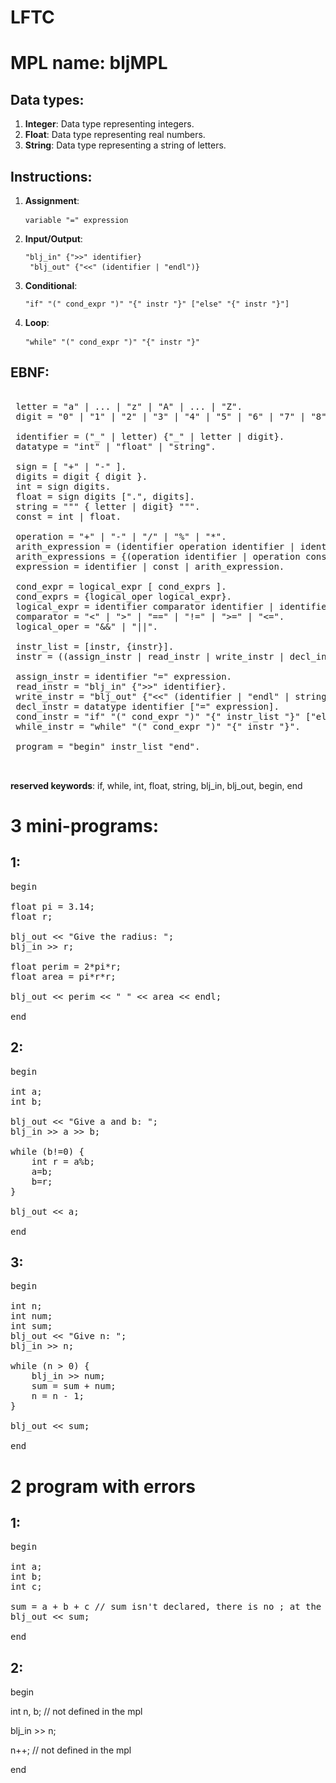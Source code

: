 # LFTC

# MPL name: bljMPL

## Data types: 

 1. **Integer**: Data type representing integers.
 2. **Float**: Data type representing real numbers.
 3. **String**: Data type representing a string of letters.

## Instructions:

 1. **Assignment**: <pre> ``` variable "=" expression ``` </pre>
 2. **Input/Output**: <pre> ``` "blj_in" {">>" identifier} ``` ``` "blj_out" {"<<" (identifier | "endl")}``` </pre>
 3. **Conditional**: <pre> ``` "if" "(" cond_expr ")" "{" instr "}" ["else" "{" instr "}"] ``` </pre>
 4. **Loop**: <pre> ``` "while" "(" cond_expr ")" "{" instr "}" ``` </pre>

## EBNF: 

<pre>

 letter = "a" | ... | "z" | "A" | ... | "Z".
 digit = "0" | "1" | "2" | "3" | "4" | "5" | "6" | "7" | "8" | "9".

 identifier = ("_" | letter) {"_" | letter | digit}.
 datatype = "int" | "float" | "string".

 sign = [ "+" | "-" ].
 digits = digit { digit }.
 int = sign digits.
 float = sign digits [".", digits].
 string = """ { letter | digit} """.
 const = int | float.
 
 operation = "+" | "-" | "/" | "%" | "*".
 arith_expression = (identifier operation identifier | identifier operation const | const operation const) [arith_expressions].
 arith_expressions = {(operation identifier | operation const)}.
 expression = identifier | const | arith_expression.

 cond_expr = logical_expr [ cond_exprs ].
 cond_exprs = {logical_oper logical_expr}.
 logical_expr = identifier comparator identifier | identifier comparator const.
 comparator = "<" | ">" | "==" | "!=" | ">=" | "<=".
 logical_oper = "&&" | "||".

 instr_list = [instr, {instr}].
 instr = ((assign_instr | read_instr | write_instr | decl_instr) ";") | cond_instr | while_instr

 assign_instr = identifier "=" expression.
 read_instr = "blj_in" {">>" identifier}.
 write_instr = "blj_out" {"<<" (identifier | "endl" | string)}.
 decl_instr = datatype identifier ["=" expression].
 cond_instr = "if" "(" cond_expr ")" "{" instr_list "}" ["else" "{" instr "}"].
 while_instr = "while" "(" cond_expr ")" "{" instr "}".

 program = "begin" instr_list "end".
 
 
</pre>

**reserved keywords**: if, while, int, float, string, blj_in, blj_out, begin, end

# 3 mini-programs:

## 1:

<pre>
begin

float pi = 3.14;
float r;

blj_out << "Give the radius: ";
blj_in >> r;

float perim = 2*pi*r;
float area = pi*r*r;

blj_out << perim << " " << area << endl;

end
</pre>

## 2:
<pre>
begin

int a;
int b;

blj_out << "Give a and b: ";
blj_in >> a >> b;

while (b!=0) {
    int r = a%b;
    a=b;
    b=r;
}

blj_out << a;

end
</pre>

## 3:
<pre>
begin

int n;
int num;
int sum;
blj_out << "Give n: ";
blj_in >> n;

while (n > 0) {
    blj_in >> num;
    sum = sum + num;
    n = n - 1;
}

blj_out << sum;

end
</pre>

# 2 program with errors

## 1: 
<pre>
begin

int a;
int b;
int c;

sum = a + b + c // sum isn't declared, there is no ; at the end
blj_out << sum;

end
</pre>

## 2:
begin

int n, b; // not defined in the mpl

blj_in >> n;

n++; // not defined in the mpl

end